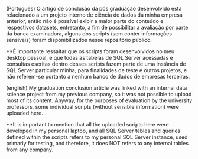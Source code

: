   
  (Portugues) O artigo de conclusão da pós graduação desenvolvido está relacionado a um projeto interno de ciência de dados da minha empresa anterior, então não é possível exibir a maior parte 
  do conteúdo e respectivos datasets, entretanto, a fim de possibilitar a avaliação por parte da banca examinadora, alguns dos scripts (sem conter informações sensíveis) foram
  disponibilizados nesse repositório público. 
  
  **É importante ressaltar que os scripts foram desenvolvidos no meu desktop pessoal, e que todas as tabelas de SQL Server acessadas e consultas escritas dentro desses scripts fazem parte de uma instância de SQL Server particular minha, para finalidades de teste e outros projetos, e não referem-se portanto a nenhum banco de dados de empresas terceiras.
  
  (english) My graduation conclusion article was linked with an internal data science project from my previous company, so it was not possible to upload most of its content. Anyway, for
  the purposes of evaluation by the university professors, some individual scripts (without sensible information) were uploaded here.
  
  **It is important to mention that all the uploaded scripts here were developed in my personal laptop, and all SQL Server tables and queries defined within the scripts refers to
  my personal SQL Server instance, used primarly for testing, and therefore, it does NOT refers to any internal tables from any company. 
